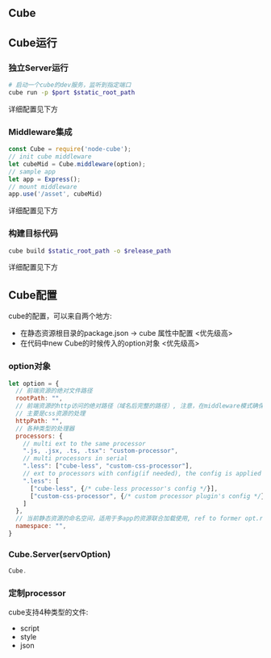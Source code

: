 Cube 
--------------

## Cube运行

### 独立Server运行

```sh
# 启动一个cube的dev服务，监听到指定端口
cube run -p $port $static_root_path
```
详细配置见下方

### Middleware集成

```js
const Cube = require('node-cube');
// init cube middleware
let cubeMid = Cube.middleware(option);
// sample app
let app = Express();
// mount middleware
app.use('/asset', cubeMid)
```
详细配置见下方

### 构建目标代码

```sh
cube build $static_root_path -o $release_path
```
详细配置见下方

## Cube配置

cube的配置，可以来自两个地方:
* 在静态资源根目录的package.json -> cube 属性中配置 <优先级高>
* 在代码中new Cube的时候传入的option对象 <优先级高>

### option对象

```js
let option = {
  // 前端资源的绝对文件路径
  rootPath: "",
  // 前端资源的http访问的绝对路径（域名后完整的路径）, 注意，在middleware模式确保访问路径对齐
  // 主要是css资源的处理
  httpPath: "",
  // 各种类型的处理器
  processors: {
    // multi ext to the same processor
    ".js, .jsx, .ts, .tsx": "custom-processor",
    // multi processors in serial
    ".less": ["cube-less", "custom-css-processor"],
    // ext to processors with config(if needed), the config is applied by the processor
    ".less": [
      ["cube-less", {/* cube-less processor's config */}], 
      ["custom-css-processor", {/* custom processor plugin's config */}]
    ]
  },
  // 当前静态资源的命名空间，适用于多app的资源联合加载使用, ref to former opt.remote
  namespace: "",
}
```

### Cube.Server(servOption)

```js
Cube.
```


### 定制processor

cube支持4种类型的文件:
  * script
  * style
  * json


